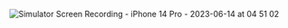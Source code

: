 ![Simulator Screen Recording - iPhone 14 Pro - 2023-06-14 at 04 51 02](https://github.com/LeeJaeheee/iOS_Basic_Apps/assets/74818845/a6b59cd5-343f-4888-87b5-865be6dec4b3)
